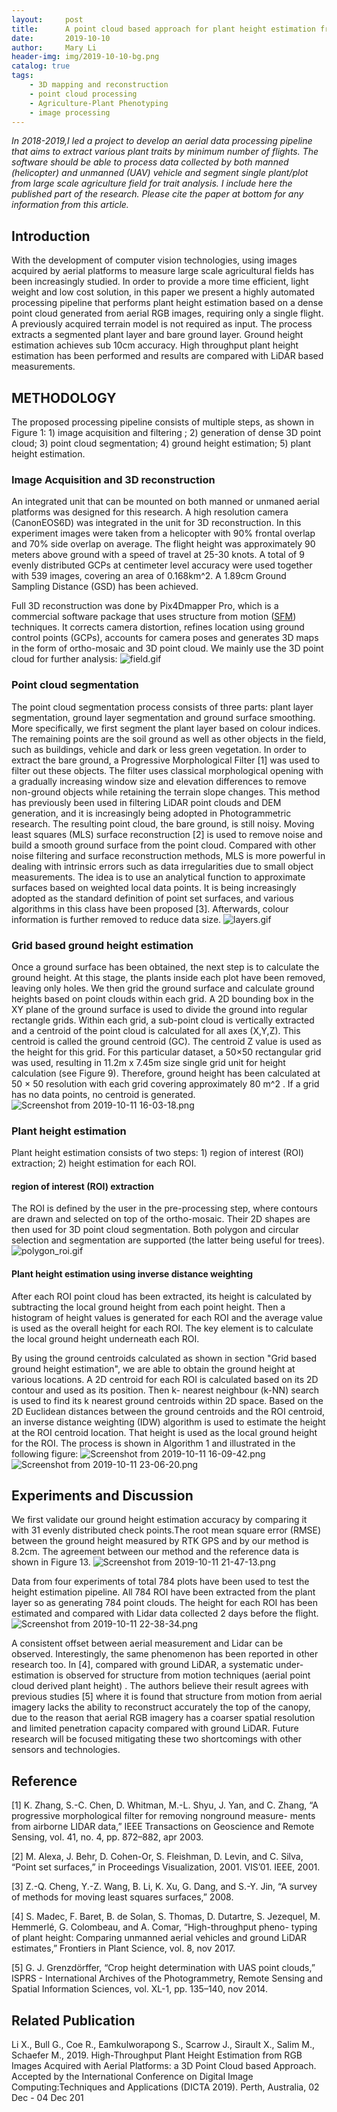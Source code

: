 ```yaml
---
layout:     post
title:      A point cloud based approach for plant height estimation from aerial platforms
date:       2019-10-10
author:     Mary Li
header-img: img/2019-10-10-bg.png
catalog: true
tags:
    - 3D mapping and reconstruction
    - point cloud processing
    - Agriculture-Plant Phenotyping
    - image processing
---
```

_In 2018-2019,I led a project to develop an aerial data processing pipeline that aims to extract various plant traits by minimum number of flights. 
The software should be able to process data collected by both manned (helicopter) and unmanned (UAV) vehicle and segment single plant/plot from large scale 
agriculture field for trait analysis. I include here the published part of the research. Please cite the paper at bottom for any information from this article._ 


## Introduction

With the development of computer vision technologies, using images acquired by aerial platforms to measure large scale agricultural fields has been increasingly studied. In order to provide a more time efficient, light weight and low cost solution, in this paper we present a highly automated processing pipeline that performs plant height estimation based on a dense point cloud generated from aerial RGB images, requiring only a single flight. A previously acquired terrain model is not required as input. The process extracts a segmented plant
layer and bare ground layer. Ground height estimation achieves sub 10cm accuracy. High throughput plant height estimation has been performed and results are compared with LiDAR based measurements.

## METHODOLOGY

The proposed processing pipeline consists of multiple steps,
as shown in Figure 1: 1) image acquisition and filtering
; 2) generation of dense 3D point cloud; 3) point cloud
segmentation; 4) ground height estimation; 5) plant height
estimation.

### Image Acquisition and 3D reconstruction

An integrated unit that can be mounted on both manned or unmaned aerial platforms was designed for this research. A high resolution camera (CanonEOS6D) was integrated in the unit for 3D reconstruction. In this experiment images were taken from a helicopter with 90% frontal overlap and 70% side overlap on average. The flight height was approximately 90 meters above ground with a speed of travel at 25-30 knots. A total of 9 evenly distributed GCPs at centimeter level accuracy were used together with 539 images, covering
an area of 0.168km^2. A 1.89cm Ground Sampling Distance (GSD) has been achieved. 

Full 3D reconstruction was done by Pix4Dmapper Pro, which is a commercial software package that uses structure from motion ([SFM](https://mary-xl.github.io/MarysBlog//2019/10/12/SFM/)) techniques. It corrects camera distortion, refines location using ground control points (GCPs), accounts for camera poses and generates 3D maps in the form of ortho-mosaic and 3D point cloud. We mainly use the 3D point cloud for further analysis:
![field.gif](https://i.loli.net/2019/10/11/KtXDkHJ4Ijl9orb.gif)

### Point cloud segmentation

The point cloud segmentation process consists of three parts: plant layer segmentation, ground layer segmentation and ground surface smoothing. More specifically, we first segment the plant layer based on colour indices. The remaining points are the soil ground as
well as other objects in the field, such as buildings, vehicle and dark or less green vegetation. In order to extract the bare ground, a Progressive Morphological Filter
[1] was used to filter out these objects. The filter uses classical morphological opening with a gradually increasing window size and elevation differences to remove non-ground
objects while retaining the terrain slope changes. This method has previously been used in
filtering LiDAR point clouds and DEM generation, and it is increasingly being adopted in Photogrammetric research. The resulting point cloud, the bare ground, is still noisy. Moving least squares (MLS) surface reconstruction [2] is used to remove noise and build a smooth ground surface from the point cloud. Compared with other noise filtering and surface reconstruction methods, MLS is more powerful in dealing with intrinsic errors such as data irregularities due to small object measurements. The idea is to use an analytical function to approximate surfaces based on weighted local data points. It is being increasingly adopted as the standard definition of point set surfaces, and various algorithms in this class have been proposed [3]. Afterwards, colour information is further removed to reduce data size.
![layers.gif](https://i.loli.net/2019/10/11/ZnduXRpwHOf9ij7.gif)

### Grid based ground height estimation

Once a ground surface has been obtained, the next step is to calculate the ground height. At this stage, the plants inside each plot have been removed, leaving only holes. We then grid the ground surface and calculate ground heights based on point clouds within each grid.
A 2D bounding box in the XY plane of the ground surface is used to divide the ground into regular rectangle grids. Within each grid, a sub-point cloud is vertically extracted and a centroid of the point cloud is calculated for all axes (X,Y,Z). This centroid is called the ground centroid (GC). The centroid Z value is used as the height for this grid. For this
particular dataset, a 50×50 rectangular grid was used, resulting in 11.2m x 7.45m size single grid unit for height calculation (see Figure 9). Therefore, ground height has been calculated
at 50 × 50 resolution with each grid covering approximately 80 m^2 . If a grid has no data points, no centroid is generated.
![Screenshot from 2019-10-11 16-03-18.png](https://i.loli.net/2019/10/11/aZOtIMqhcGEFXkP.png)

### Plant height estimation 

Plant height estimation consists of two steps: 1) region of interest (ROI) extraction; 2) height estimation for each ROI.

####  region of interest (ROI) extraction
 The ROI is defined by the user in the pre-processing step, where contours are drawn
and selected on top of the ortho-mosaic. Their 2D shapes are then used for 3D point cloud segmentation. Both polygon and circular selection and segmentation are supported (the latter being useful for trees).
![polygon_roi.gif](https://i.loli.net/2019/10/11/MlwS6yVoriHL7vI.gif)

#### Plant height estimation using inverse distance weighting
After each ROI point cloud has been extracted, its height is
calculated by subtracting the local ground height from each
point height. Then a histogram of height values is generated
for each ROI and the average value is used as the overall
height for each ROI. The key element is to calculate the local
ground height underneath each ROI.

By using the ground centroids calculated as shown in
section "Grid based ground height estimation", we are able to obtain the ground height at various locations. A 2D centroid for each ROI is calculated based on its 2D contour and used as its position. Then k-
nearest neighbour (k-NN) search is used to find its k nearest ground centroids within 2D space. Based on the 2D Euclidean
distances between the ground centroids and the ROI centroid,
an inverse distance weighting (IDW) algorithm is used to
estimate the height at the ROI centroid location. That height
is used as the local ground height for the ROI. The process is shown in Algorithm 1 and illustrated in the following figure:
![Screenshot from 2019-10-11 16-09-42.png](https://i.loli.net/2019/10/11/GHi3pfBThUw1OMK.png)
![Screenshot from 2019-10-11 23-06-20.png](https://i.loli.net/2019/10/11/T1VvFOdQMkHf5i7.png)


## Experiments and Discussion

We first validate our ground height estimation accuracy by comparing it with 31 evenly distributed check points.The root mean square error (RMSE) between the ground
height measured by RTK GPS and by our method is 8.2cm.
The agreement between our method and the reference data is
shown in Figure 13.
![Screenshot from 2019-10-11 21-47-13.png](https://i.loli.net/2019/10/11/HqCs6prljiORQMK.png)

Data from four experiments of total 784 plots have been
used to test the height estimation pipeline. All 784 ROI have been extracted from the plant layer so as generating 784 point clouds. The height for each ROI has
been estimated and compared with Lidar data collected 2 days before the flight. 
![Screenshot from 2019-10-11 22-38-34.png](https://i.loli.net/2019/10/11/lquMDEVf35UtnCS.png)

A consistent offset between aerial measurement and Lidar can be observed. Interestingly, the same phenomenon has been reported in other research too. In [4], compared with
ground LiDAR, a systematic under-estimation is observed for structure from motion techniques (aerial point cloud derived plant height) . The authors believe their result agrees with previous studies [5] where it is found that structure from motion from aerial imagery lacks the ability to reconstruct accurately the top of the canopy, due to the reason that
aerial RGB imagery has a coarser spatial resolution and limited penetration capacity compared with ground LiDAR. Future research will be focused mitigating these two
shortcomings with other sensors and technologies.

## Reference
[1] K. Zhang, S.-C. Chen, D. Whitman, M.-L. Shyu, J. Yan, and C. Zhang,
“A progressive morphological filter for removing nonground measure-
ments from airborne LIDAR data,” IEEE Transactions on Geoscience
and Remote Sensing, vol. 41, no. 4, pp. 872–882, apr 2003.

[2] M. Alexa, J. Behr, D. Cohen-Or, S. Fleishman, D. Levin, and C. Silva,
“Point set surfaces,” in Proceedings Visualization, 2001. VIS’01. IEEE,
2001.

[3] Z.-Q. Cheng, Y.-Z. Wang, B. Li, K. Xu, G. Dang, and S.-Y. Jin, “A
survey of methods for moving least squares surfaces,” 2008.

[4] S. Madec, F. Baret, B. de Solan, S. Thomas, D. Dutartre, S. Jezequel,
M. Hemmerlé, G. Colombeau, and A. Comar, “High-throughput pheno-
typing of plant height: Comparing unmanned aerial vehicles and ground
LiDAR estimates,” Frontiers in Plant Science, vol. 8, nov 2017.

[5] G. J. Grenzdörffer, “Crop height determination with UAS point clouds,”
ISPRS - International Archives of the Photogrammetry, Remote Sensing
and Spatial Information Sciences, vol. XL-1, pp. 135–140, nov 2014.

## Related Publication
Li X., Bull G., Coe R., Eamkulworapong S., Scarrow J., Sirault X., Salim M., Schaefer M., 2019.
High-Throughput Plant Height Estimation from RGB Images Acquired with Aerial Platforms: a 3D
Point Cloud based Approach. Accepted by the International Conference on Digital Image Computing:Techniques and Applications (DICTA 2019). Perth, Australia, 02 Dec - 04 Dec 201


